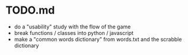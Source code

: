 TODO.md
========

- do a "usability" study with the flow of the game
- break functions / classes into python / javascript
- make a "common words dictionary" from words.txt and the scrabble dictionary